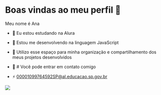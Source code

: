 # Boas vindas ao meu perfil 👋

Meu nome é Ana 

- 🔭 Eu estou estudando na Alura 
- 🌱 Estou me desenvolvendo na linguagem JavaScript
- 👯 Utilizo esse espaço para minha organização e compartilhamento dos meus projetos desenvolvidos

- 🌻 # Você pode entrar em contato comigo 

- ⚡ 00001099764592SP@al.educacao.sp.gov.br

 ![]([https://upload.wikimedia.org/wikipedia/commons/thumb/e/ea/Van_Gogh_-_Starry_Night_-_Google_Art_Project.jpg/300px-Van_Gogh_-_Starry_Night_-_Google_Art_Project.jpg)
